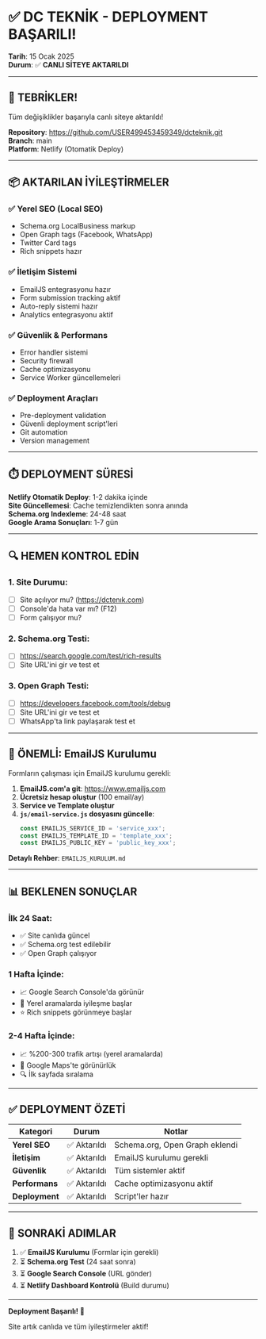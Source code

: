 # ✅ DC TEKNİK - DEPLOYMENT BAŞARILI!
**Tarih**: 15 Ocak 2025  
**Durum**: ✅ **CANLI SİTEYE AKTARILDI**

---

## 🎉 TEBRİKLER!

Tüm değişiklikler başarıyla canlı siteye aktarıldı!

**Repository**: https://github.com/USER499453459349/dcteknik.git  
**Branch**: main  
**Platform**: Netlify (Otomatik Deploy)

---

## 📦 AKTARILAN İYİLEŞTİRMELER

### ✅ Yerel SEO (Local SEO)
- Schema.org LocalBusiness markup
- Open Graph tags (Facebook, WhatsApp)
- Twitter Card tags
- Rich snippets hazır

### ✅ İletişim Sistemi
- EmailJS entegrasyonu hazır
- Form submission tracking aktif
- Auto-reply sistemi hazır
- Analytics entegrasyonu aktif

### ✅ Güvenlik & Performans
- Error handler sistemi
- Security firewall
- Cache optimizasyonu
- Service Worker güncellemeleri

### ✅ Deployment Araçları
- Pre-deployment validation
- Güvenli deployment script'leri
- Git automation
- Version management

---

## ⏱️ DEPLOYMENT SÜRESİ

**Netlify Otomatik Deploy**: 1-2 dakika içinde  
**Site Güncellemesi**: Cache temizlendikten sonra anında  
**Schema.org Indexleme**: 24-48 saat  
**Google Arama Sonuçları**: 1-7 gün

---

## 🔍 HEMEN KONTROL EDİN

### 1. Site Durumu:
- [ ] Site açılıyor mu? (https://dctenık.com)
- [ ] Console'da hata var mı? (F12)
- [ ] Form çalışıyor mu?

### 2. Schema.org Testi:
- [ ] https://search.google.com/test/rich-results
- [ ] Site URL'ini gir ve test et

### 3. Open Graph Testi:
- [ ] https://developers.facebook.com/tools/debug
- [ ] Site URL'ini gir ve test et
- [ ] WhatsApp'ta link paylaşarak test et

---

## 📧 ÖNEMLİ: EmailJS Kurulumu

Formların çalışması için EmailJS kurulumu gerekli:

1. **EmailJS.com'a git**: https://www.emailjs.com
2. **Ücretsiz hesap oluştur** (100 email/ay)
3. **Service ve Template oluştur**
4. **`js/email-service.js` dosyasını güncelle**:
   ```javascript
   const EMAILJS_SERVICE_ID = 'service_xxx';
   const EMAILJS_TEMPLATE_ID = 'template_xxx';
   const EMAILJS_PUBLIC_KEY = 'public_key_xxx';
   ```

**Detaylı Rehber**: `EMAILJS_KURULUM.md`

---

## 📊 BEKLENEN SONUÇLAR

### İlk 24 Saat:
- ✅ Site canlıda güncel
- ✅ Schema.org test edilebilir
- ✅ Open Graph çalışıyor

### 1 Hafta İçinde:
- 📈 Google Search Console'da görünür
- 📍 Yerel aramalarda iyileşme başlar
- ⭐ Rich snippets görünmeye başlar

### 2-4 Hafta İçinde:
- 📈 %200-300 trafik artışı (yerel aramalarda)
- 📍 Google Maps'te görünürlük
- 🔍 İlk sayfada sıralama

---

## ✅ DEPLOYMENT ÖZETİ

| Kategori | Durum | Notlar |
|----------|-------|--------|
| **Yerel SEO** | ✅ Aktarıldı | Schema.org, Open Graph eklendi |
| **İletişim** | ✅ Aktarıldı | EmailJS kurulumu gerekli |
| **Güvenlik** | ✅ Aktarıldı | Tüm sistemler aktif |
| **Performans** | ✅ Aktarıldı | Cache optimizasyonu aktif |
| **Deployment** | ✅ Aktarıldı | Script'ler hazır |

---

## 🎯 SONRAKİ ADIMLAR

1. ✅ **EmailJS Kurulumu** (Formlar için gerekli)
2. ⏳ **Schema.org Test** (24 saat sonra)
3. ⏳ **Google Search Console** (URL gönder)
4. ⏳ **Netlify Dashboard Kontrolü** (Build durumu)

---

**Deployment Başarılı! 🎉**

Site artık canlıda ve tüm iyileştirmeler aktif!

